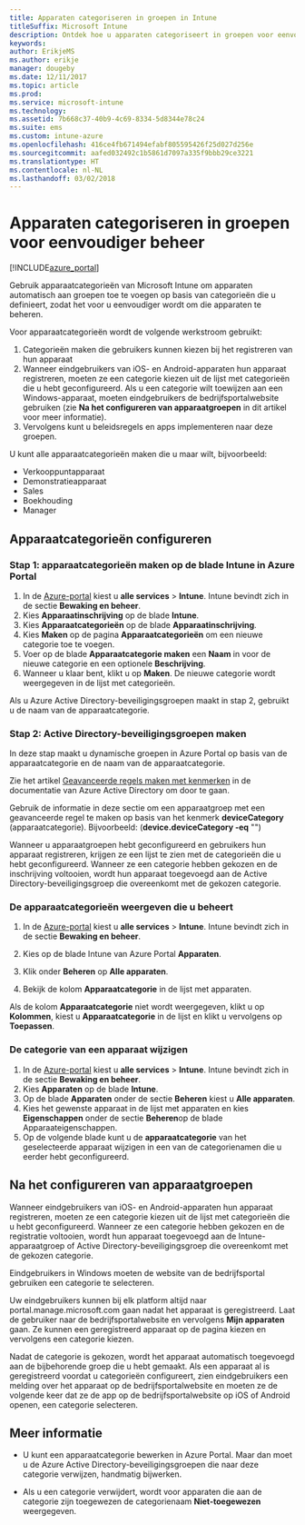 ```yaml
---
title: Apparaten categoriseren in groepen in Intune
titleSuffix: Microsoft Intune
description: Ontdek hoe u apparaten categoriseert in groepen voor eenvoudiger beheer.
keywords: 
author: ErikjeMS
ms.author: erikje
manager: dougeby
ms.date: 12/11/2017
ms.topic: article
ms.prod: 
ms.service: microsoft-intune
ms.technology: 
ms.assetid: 7b668c37-40b9-4c69-8334-5d8344e78c24
ms.suite: ems
ms.custom: intune-azure
ms.openlocfilehash: 416ce4fb671494efabf805595426f25d027d256e
ms.sourcegitcommit: aafed032492c1b5861d7097a335f9bbb29ce3221
ms.translationtype: HT
ms.contentlocale: nl-NL
ms.lasthandoff: 03/02/2018
---
```

# <a name="categorize-devices-into-groups-for-easier-management"></a>Apparaten categoriseren in groepen voor eenvoudiger beheer

[!INCLUDE[azure_portal](./includes/azure_portal.md)]

Gebruik apparaatcategorieën van Microsoft Intune om apparaten automatisch aan groepen toe te voegen op basis van categorieën die u definieert, zodat het voor u eenvoudiger wordt om die apparaten te beheren.

Voor apparaatcategorieën wordt de volgende werkstroom gebruikt:
1. Categorieën maken die gebruikers kunnen kiezen bij het registreren van hun apparaat
2. Wanneer eindgebruikers van iOS- en Android-apparaten hun apparaat registreren, moeten ze een categorie kiezen uit de lijst met categorieën die u hebt geconfigureerd. Als u een categorie wilt toewijzen aan een Windows-apparaat, moeten eindgebruikers de bedrijfsportalwebsite gebruiken (zie **Na het configureren van apparaatgroepen** in dit artikel voor meer informatie).
3. Vervolgens kunt u beleidsregels en apps implementeren naar deze groepen.

U kunt alle apparaatcategorieën maken die u maar wilt, bijvoorbeeld:
- Verkooppuntapparaat
- Demonstratieapparaat
- Sales
- Boekhouding
- Manager

## <a name="how-to-configure-device-categories"></a>Apparaatcategorieën configureren

### <a name="step-1---create-device-categories-in-the-intune-blade-of-the-azure-portal"></a>Stap 1: apparaatcategorieën maken op de blade Intune in Azure Portal
1. In de [Azure-portal](https://portal.azure.com) kiest u **alle services** > **Intune**. Intune bevindt zich in de sectie **Bewaking en beheer**.
3. Kies **Apparaatinschrijving** op de blade **Intune**.
3. Kies **Apparaatcategorieën** op de blade **Apparaatinschrijving**.
4. Kies **Maken** op de pagina **Apparaatcategorieën** om een nieuwe categorie toe te voegen.
5. Voer op de blade **Apparaatcategorie maken** een **Naam** in voor de nieuwe categorie en een optionele **Beschrijving**.
6. Wanneer u klaar bent, klikt u op **Maken**. De nieuwe categorie wordt weergegeven in de lijst met categorieën.

Als u Azure Active Directory-beveiligingsgroepen maakt in stap 2, gebruikt u de naam van de apparaatcategorie.

### <a name="step-2---create-azure-active-directory-security-groups"></a>Stap 2: Active Directory-beveiligingsgroepen maken
In deze stap maakt u dynamische groepen in Azure Portal op basis van de apparaatcategorie en de naam van de apparaatcategorie.

Zie het artikel [Geavanceerde regels maken met kenmerken](https://azure.microsoft.com/documentation/articles/active-directory-accessmanagement-groups-with-advanced-rules/#using-attributes-to-create-rules-for-device-objects) in de documentatie van Azure Active Directory om door te gaan.

Gebruik de informatie in deze sectie om een apparaatgroep met een geavanceerde regel te maken op basis van het kenmerk **deviceCategory** (apparaatcategorie). Bijvoorbeeld: (**device.deviceCategory -eq** "*<the device category name you got from the Azure portal>*")

Wanneer u apparaatgroepen hebt geconfigureerd en gebruikers hun apparaat registreren, krijgen ze een lijst te zien met de categorieën die u hebt geconfigureerd. Wanneer ze een categorie hebben gekozen en de inschrijving voltooien, wordt hun apparaat toegevoegd aan de Active Directory-beveiligingsgroep die overeenkomt met de gekozen categorie.

### <a name="how-to-view-the-categories-of-devices-you-manage"></a>De apparaatcategorieën weergeven die u beheert

1.  In de [Azure-portal](https://portal.azure.com) kiest u **alle services** > **Intune**. Intune bevindt zich in de sectie **Bewaking en beheer**.

2. Kies op de blade Intune van Azure Portal **Apparaten**.

3.  Klik onder **Beheren** op **Alle apparaten**.

4.  Bekijk de kolom **Apparaatcategorie** in de lijst met apparaten.

Als de kolom **Apparaatcategorie** niet wordt weergegeven, klikt u op **Kolommen**, kiest u **Apparaatcategorie** in de lijst en klikt u vervolgens op **Toepassen**.

### <a name="to-change-the-category-of-a-device"></a>De categorie van een apparaat wijzigen

1. In de [Azure-portal](https://portal.azure.com) kiest u **alle services** > **Intune**. Intune bevindt zich in de sectie **Bewaking en beheer**.
3. Kies **Apparaten** op de blade **Intune**.
4. Op de blade **Apparaten** onder de sectie **Beheren** kiest u **Alle apparaten**.
5. Kies het gewenste apparaat in de lijst met apparaten en kies **Eigenschappen** onder de sectie **Beheren**op de blade Apparaateigenschappen.
6. Op de volgende blade kunt u de **apparaatcategorie** van het geselecteerde apparaat wijzigen in een van de categorienamen die u eerder hebt geconfigureerd.

## <a name="after-you-configure-device-groups"></a>Na het configureren van apparaatgroepen

Wanneer eindgebruikers van iOS- en Android-apparaten hun apparaat registreren, moeten ze een categorie kiezen uit de lijst met categorieën die u hebt geconfigureerd. Wanneer ze een categorie hebben gekozen en de registratie voltooien, wordt hun apparaat toegevoegd aan de Intune-apparaatgroep of Active Directory-beveiligingsgroep die overeenkomt met de gekozen categorie.

Eindgebruikers in Windows moeten de website van de bedrijfsportal gebruiken een categorie te selecteren.

Uw eindgebruikers kunnen bij elk platform altijd naar portal.manage.microsoft.com gaan nadat het apparaat is geregistreerd. Laat de gebruiker naar de bedrijfsportalwebsite en vervolgens **Mijn apparaten** gaan. Ze kunnen een geregistreerd apparaat op de pagina kiezen en vervolgens een categorie kiezen.

Nadat de categorie is gekozen, wordt het apparaat automatisch toegevoegd aan de bijbehorende groep die u hebt gemaakt. Als een apparaat al is geregistreerd voordat u categorieën configureert, zien eindgebruikers een melding over het apparaat op de bedrijfsportalwebsite en moeten ze de volgende keer dat ze de app op de bedrijfsportalwebsite op iOS of Android openen, een categorie selecteren.

## <a name="further-information"></a>Meer informatie
- U kunt een apparaatcategorie bewerken in Azure Portal. Maar dan moet u de Azure Active Directory-beveiligingsgroepen die naar deze categorie verwijzen, handmatig bijwerken.

- Als u een categorie verwijdert, wordt voor apparaten die aan de categorie zijn toegewezen de categorienaam **Niet-toegewezen** weergegeven.
